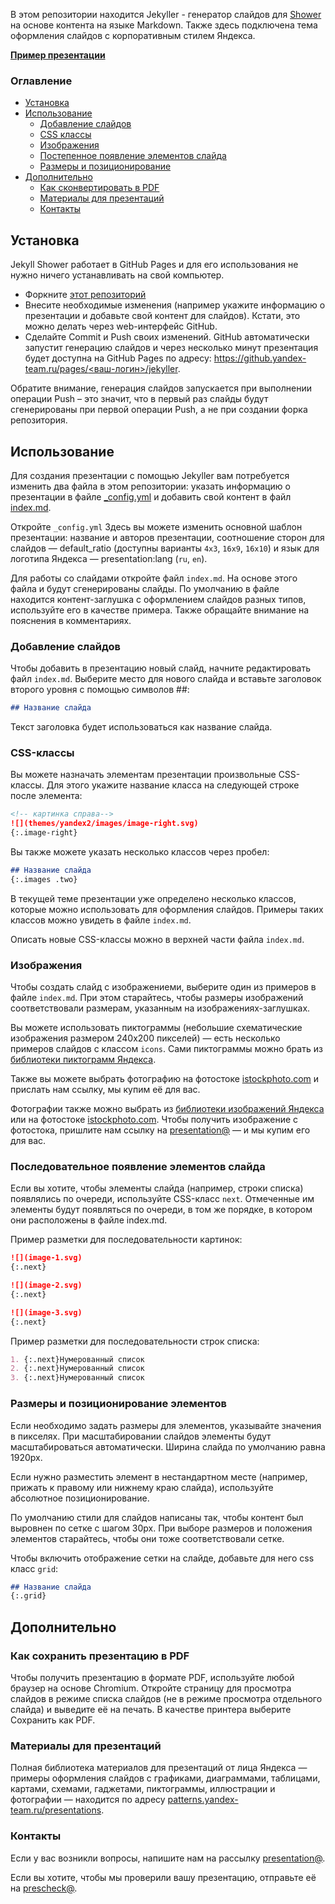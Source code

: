 В этом репозитории находится Jekyller - генератор слайдов для [Shower](https://github.com/shower/shower) на основе контента на языке Markdown. Также здесь подключена тема оформления слайдов с корпоративным стилем Яндекса.

**[Пример презентации](https://github.yandex-team.ru/pages/presentation/jekyller/)**

### Оглавление

- [Установка](#Установка)
- [Использование](#Использование)
  - [Добавление слайдов](#Добавление-слайдов)
  - [CSS классы](#css-классы)
  - [Изображения](#Изображения)
  - [Постепенное появление элементов слайда](#Постепенное-появление-элементов-слайда)
  - [Размеры и позиционирование](#Размеры-и-позиционирование)
- [Дополнительно](#Дополнительно)
  - [Как сконвертировать в PDF](#Как-сконвертировать-в-pdf)
  - [Материалы для презентаций](#Материалы-для-презентаций)
  - [Контакты](#Контакты)

## Установка

Jekyll Shower работает в GitHub Pages и для его использования не нужно ничего устанавливать на свой компьютер.

-  Форкните [этот репозиторий](https://github.yandex-team.ru/presentation/jekyller)
-  Внесите необходимые изменения (например укажите информацию о презентации и добавьте свой контент для слайдов). Кстати, это можно делать через web-интерфейс GitHub.
-  Сделайте Commit и Push своих изменений. GitHub автоматически запустит генерацию слайдов и через несколько минут презентация будет доступна на GitHub Pages по адресу: [https://github.yandex-team.ru/pages/<ваш-логин>/jekyller](https://github.yandex-team.ru/pages/presentation/jekyller).

Обратите внимание, генерация слайдов запускается при выполнении операции Push – это значит, что в первый раз слайды будут сгенерированы при первой операции Push, а не при создании форка репозитория.

## Использование
Для создания презентации с помощью Jekyller вам потребуется изменить два файла в этом репозитории: указать информацию о презентации в файле [_config.yml](_config.yml) и добавить свой контент в файл [index.md](index.md).

Откройте `_config.yml` Здесь вы можете изменить основной шаблон презентации: название и авторов презентации, соотношение сторон для слайдов — default_ratio (доступны варианты `4x3`, `16x9`, `16x10`) и язык для логотипа Яндекса — presentation:lang (`ru`, `en`).

Для работы со слайдами откройте файл `index.md`. На основе этого файла и будут сгенерированы слайды. По умолчанию в файле находится контент-заглушка с оформлением слайдов разных типов, используйте его в качестве примера. Также обращайте внимание на пояснения в комментариях.


### Добавление слайдов

Чтобы добавить в презентацию новый слайд, начните редактировать файл `index.md`. 
Выберите место для нового слайда и вставьте заголовок второго уровня с помощью символов ##: 

```md
## Название слайда
```

Текст заголовка будет использоваться как название слайда.

### CSS-классы

Вы можете назначать элементам презентации произвольные CSS-классы. Для этого укажите название класса на следующей строке после элемента:

```md
<!-- картинка справа-->
![](themes/yandex2/images/image-right.svg)
{:.image-right}
```

Вы также можете указать несколько классов через пробел:

```md
## Название слайда
{:.images .two}
```

В текущей теме презентации уже определено несколько классов, которые можно использовать для оформления слайдов. Примеры таких классов можно увидеть в файле `index.md`. 

Описать новые CSS-классы можно в верхней части файла `index.md`.

### Изображения

Чтобы создать слайд с изображениеми, выберите один из примеров в файле `index.md`. При этом старайтесь, чтобы размеры изображений соответствовали размерам, указанным на изображениях-заглушках.

Вы можете использовать пиктограммы (небольшие схематические изображения размером 240x200 пикселей) — есть несколько примеров слайдов с классом `icons`. Сами пиктограммы можно брать из [библиотеки пиктограмм Яндекса](https://patterns.yandex-team.ru/presentations?typeIn=icons). 

Также вы можете выбрать фотографию на фотостоке [istockphoto.com](http://www.istockphoto.com/ru) и прислать нам ссылку, мы купим её для вас.

Фотографии также можно выбрать из [библиотеки изображений Яндекса](https://patterns.yandex-team.ru/photos) или на фотостоке [istockphoto.com](http://www.istockphoto.com/ru). Чтобы получить изображение с фотостока, пришлите нам ссылку на [presentation@](presentation@yandex-team.ru) — и мы купим его для вас.

### Последовательное появление элементов слайда

Если вы хотите, чтобы элементы слайда (например, строки списка) появлялись по очереди, используйте CSS-класс `next`. Отмеченные им элементы будут появляться по очереди, в том же порядке, в котором они расположены в файле index.md. 

Пример разметки для последовательности картинок:

```md
![](image-1.svg)
{:.next}

![](image-2.svg)
{:.next}

![](image-3.svg)
{:.next}
```

Пример разметки для последовательности строк списка:

```md
1. {:.next}Нумерованный список
2. {:.next}Нумерованный список
3. {:.next}Нумерованный список
```

### Размеры и позиционирование элементов

Если необходимо задать размеры для элементов, указывайте значения в пикселях. При масштабировании слайдов элементы будут масштабироваться автоматически. Ширина слайда по умолчанию равна 1920px.

Если нужно разместить элемент в нестандартном месте (например, прижать к правому или нижнему краю слайда), используйте абсолютное позиционирование. 

По умолчанию стили для слайдов написаны так, чтобы контент был выровнен по сетке с шагом 30px. При выборе размеров и положения элементов старайтесь, чтобы они тоже соответствовали сетке. 

Чтобы включить отображение сетки на слайде, добавьте для него css класс `grid`:

```md
## Название слайда
{:.grid}
```

## Дополнительно

### Как сохранить презентацию в PDF

Чтобы получить презентацию в формате PDF, используйте любой браузер на основе Chromium. Откройте страницу для просмотра слайдов в режиме списка слайдов (не в режиме просмотра отдельного слайда) и выведите её на печать. В качестве принтера выберите Сохранить как PDF.

### Материалы для презентаций

Полная библиотека материалов для презентаций от лица Яндекса — примеры оформления слайдов с графиками, диаграммами, таблицами, картами, схемами, гаджетами, пиктограммы, иллюстрации и фотографии — находится по адресу [patterns.yandex-team.ru/presentations](https://patterns.yandex-team.ru/presentations).

### Контакты

Если у вас возникли вопросы, напишите нам на рассылку [presentation@](presentation@yandex-team.ru). 

Если вы хотите, чтобы мы проверили вашу презентацию, отправьте её на [prescheck@](prescheck@yandex-team.ru).
